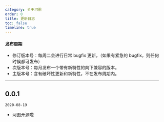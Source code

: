 ```yaml
---
category: 关于河图
order: 0
title: 更新日志
toc: false
timeline: true
---
```


#### 发布周期

- 修订版本号：每周二会进行日常 bugfix 更新。（如果有紧急的 bugfix，则任何时候都可发布）
- 次版本号：每月发布一个带有新特性的向下兼容的版本。
- 主版本号：含有破坏性更新和新特性，不在发布周期内。

---

## 0.0.1
`2020-08-19`

- 河图开源啦
